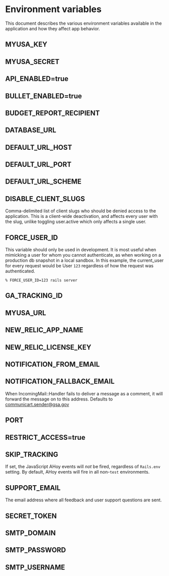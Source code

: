 # Environment variables

This document describes the various environment variables available in the application
and how they affect app behavior.

## MYUSA_KEY

## MYUSA_SECRET

## API_ENABLED=true
## BULLET_ENABLED=true
## BUDGET_REPORT_RECIPIENT
## DATABASE_URL
## DEFAULT_URL_HOST
## DEFAULT_URL_PORT
## DEFAULT_URL_SCHEME

## DISABLE_CLIENT_SLUGS

Comma-delimited list of client slugs who should be denied access to the application. This is a client-wide
deactivation, and affects every user with the slug, unlike toggling user.active which only affects a single
user.

## FORCE_USER_ID

This variable should only be used in development. It is most useful when mimicking a user for whom you cannot authenticate, as when working on a production db snapshot in a local sandbox.
In this example, the current_user for every request would be User `123` regardless of how the request was authenticated.

```
% FORCE_USER_ID=123 rails server
```

## GA_TRACKING_ID
## MYUSA_URL
## NEW_RELIC_APP_NAME
## NEW_RELIC_LICENSE_KEY
## NOTIFICATION_FROM_EMAIL

## NOTIFICATION_FALLBACK_EMAIL

When IncomingMail::Handler fails to deliver a message as a comment, it will forward the message on to this address.
Defaults to communicart.sender@gsa.gov

## PORT
## RESTRICT_ACCESS=true

## SKIP_TRACKING

If set, the JavaScript AHoy events will *not* be fired, regardless of `Rails.env` setting. By default, AHoy
events will fire in all non-`test` environments.

## SUPPORT_EMAIL

The email address where all feedback and user support questions are sent.

## SECRET_TOKEN
## SMTP_DOMAIN
## SMTP_PASSWORD
## SMTP_USERNAME
